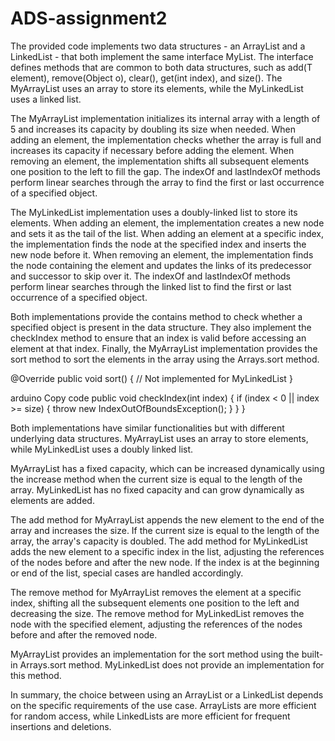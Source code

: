 # ADS-assignment2


The provided code implements two data structures - an ArrayList and a LinkedList - that both implement the same interface MyList<T>. The interface defines methods that are common to both data structures, such as add(T element), remove(Object o), clear(), get(int index), and size(). The MyArrayList uses an array to store its elements, while the MyLinkedList uses a linked list.

The MyArrayList implementation initializes its internal array with a length of 5 and increases its capacity by doubling its size when needed. When adding an element, the implementation checks whether the array is full and increases its capacity if necessary before adding the element. When removing an element, the implementation shifts all subsequent elements one position to the left to fill the gap. The indexOf and lastIndexOf methods perform linear searches through the array to find the first or last occurrence of a specified object.

The MyLinkedList implementation uses a doubly-linked list to store its elements. When adding an element, the implementation creates a new node and sets it as the tail of the list. When adding an element at a specific index, the implementation finds the node at the specified index and inserts the new node before it. When removing an element, the implementation finds the node containing the element and updates the links of its predecessor and successor to skip over it. The indexOf and lastIndexOf methods perform linear searches through the linked list to find the first or last occurrence of a specified object.

Both implementations provide the contains method to check whether a specified object is present in the data structure. They also implement the checkIndex method to ensure that an index is valid before accessing an element at that index. Finally, the MyArrayList implementation provides the sort method to sort the elements in the array using the Arrays.sort method.

@Override
public void sort() {
// Not implemented for MyLinkedList
}

arduino
Copy code
public void checkIndex(int index) {
    if (index < 0 || index >= size) {
        throw new IndexOutOfBoundsException();
    }
}
}

Both implementations have similar functionalities but with different underlying data structures. MyArrayList uses an array to store elements, while MyLinkedList uses a doubly linked list.

MyArrayList has a fixed capacity, which can be increased dynamically using the increase method when the current size is equal to the length of the array. MyLinkedList has no fixed capacity and can grow dynamically as elements are added.

The add method for MyArrayList appends the new element to the end of the array and increases the size. If the current size is equal to the length of the array, the array's capacity is doubled. The add method for MyLinkedList adds the new element to a specific index in the list, adjusting the references of the nodes before and after the new node. If the index is at the beginning or end of the list, special cases are handled accordingly.

The remove method for MyArrayList removes the element at a specific index, shifting all the subsequent elements one position to the left and decreasing the size. The remove method for MyLinkedList removes the node with the specified element, adjusting the references of the nodes before and after the removed node.

MyArrayList provides an implementation for the sort method using the built-in Arrays.sort method. MyLinkedList does not provide an implementation for this method.

In summary, the choice between using an ArrayList or a LinkedList depends on the specific requirements of the use case. ArrayLists are more efficient for random access, while LinkedLists are more efficient for frequent insertions and deletions.
